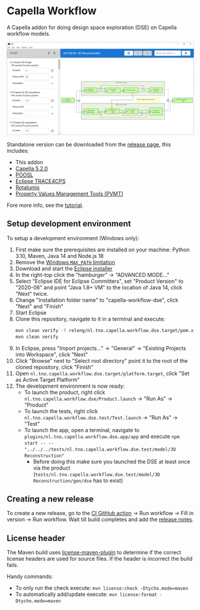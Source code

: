 # Capella Workflow 

A Capella addon for doing design space exploration (DSE) on Capella workflow models. 

![](images/dse.png)

Standalone version can be downloaded from the [release page](https://github.com/TNO/capella-workflow-dse/releases), this includes:
- This addon
- [Capella 5.2.0](https://www.eclipse.org/capella/)
- [POOSL](https://www.poosl.org/)
- [Eclipse TRACE4CPS](https://projects.eclipse.org/projects/technology.trace4cps)
- [Rotalumis](https://www.es.ele.tue.nl/poosl/Tools/rotalumis/)
- [Property Values Management Tools (PVMT)](https://www.eclipse.org/capella/addons.html)

Fore more info, see the [tutorial](tutorial.pdf).

## Setup development environment
To setup a development environment (Windows only):
1. First make sure the prerequisites are installed on your machine: Python 3.10, Maven, Java 14 and Node.js 18
1. Remove the [Windows `MAX_PATH` limitation](https://docs.python.org/3/using/windows.html#removing-the-max-path-limitation)
1. Download and start the [Eclipse installer](https://www.eclipse.org/downloads/)
1. In the right-top click the "hamburger" -> "ADVANCED MODE..."
1. Select "Eclipse IDE for Eclipse Committers", set "Product Version" to "2020-06" and point "Java 1.8+ VM" to the location of Java 14, click "Next" twice.
1. Change "Installation folder name" to "capella-workflow-dse", click "Next" and "Finish"
1. Start Eclipse
1. Clone this repository, navigate to it in a terminal and execute:
    ```bash
    mvn clean verify -f releng/nl.tno.capella.workflow.dse.target/pom.xml
    mvn clean verify
    ```
1. In Eclipse, press "Import projects..." -> "General" -> "Existing Projects into Workspace", click "Next"
1. Click "Browse" next to "Select root directory" point it to the root of the cloned repository, click "Finish"
1. Open `nl.tno.capella.workflow.dse.target/platform.target`, click "Set as Active Target Platform"
1. The development environment is now ready:
    - To launch the product, right click `nl.tno.capella.workflow.dse/Product.launch` -> "Run As" -> "Product"
    - To launch the tests, right click `nl.tno.capella.workflow.dse.test/Test.launch` -> "Run As" -> "Test"
    - To launch the app, open a terminal, navigate to `plugins/nl.tno.capella.workflow.dse.app/app` and execute `npm start -- -- "../../../tests/nl.tno.capella.workflow.dse.test/model/3D Reconstruction"`
        - Before doing this make sure you launched the DSE at least once via the product (`tests/nl.tno.capella.workflow.dse.test/model/3D Reconstruction/gen/dse` has to exist)

## Creating a new release
To create a new release, go to the [CI GitHub action](https://github.com/TNO/capella-workflow-dse/actions/workflows/ci.yml) -> Run workflow -> Fill in version -> Run workflow. Wait till build completes and add the [release notes](https://github.com/TNO/capella-workflow-dse/releases).

## License header
The Maven build uses [license-maven-plugin](https://github.com/mycila/license-maven-plugin) to determine if the correct license headers are used for source files. If the header is incorrect the build fails.

Handy commands:
- To only run the check execute: `mvn license:check -Dtycho.mode=maven`
- To automatically add/update execute: `mvn license:format -Dtycho.mode=maven`
